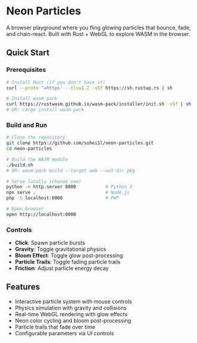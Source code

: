 # Neon Particles

A browser playground where you fling glowing particles that bounce, fade, and chain-react. Built with Rust + WebGL to explore WASM in the browser.

## Quick Start

### Prerequisites
```bash
# Install Rust (if you don't have it)
curl --proto '=https' --tlsv1.2 -sSf https://sh.rustup.rs | sh

# Install wasm-pack
curl https://rustwasm.github.io/wasm-pack/installer/init.sh -sSf | sh
# OR: cargo install wasm-pack
```

### Build and Run
```bash
# Clone the repository
git clone https://github.com/sohei1l/neon-particles.git
cd neon-particles

# Build the WASM module
./build.sh
# OR: wasm-pack build --target web --out-dir pkg

# Serve locally (choose one)
python -m http.server 8000           # Python 3
npx serve .                          # Node.js
php -S localhost:8000                # PHP

# Open browser
open http://localhost:8000
```

### Controls
- **Click**: Spawn particle bursts
- **Gravity**: Toggle gravitational physics
- **Bloom Effect**: Toggle glow post-processing
- **Particle Trails**: Toggle fading particle trails
- **Friction**: Adjust particle energy decay

## Features

- Interactive particle system with mouse controls
- Physics simulation with gravity and collisions
- Real-time WebGL rendering with glow effects
- Neon color cycling and bloom post-processing
- Particle trails that fade over time
- Configurable parameters via UI controls